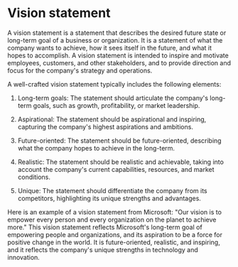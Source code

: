 # Vision statement

A vision statement is a statement that describes the desired future state or long-term goal of a business or organization. It is a statement of what the company wants to achieve, how it sees itself in the future, and what it hopes to accomplish. A vision statement is intended to inspire and motivate employees, customers, and other stakeholders, and to provide direction and focus for the company's strategy and operations.

A well-crafted vision statement typically includes the following elements:

1. Long-term goals: The statement should articulate the company's long-term goals, such as growth, profitability, or market leadership.

2. Aspirational: The statement should be aspirational and inspiring, capturing the company's highest aspirations and ambitions.

3. Future-oriented: The statement should be future-oriented, describing what the company hopes to achieve in the long-term.

4. Realistic: The statement should be realistic and achievable, taking into account the company's current capabilities, resources, and market conditions.

5. Unique: The statement should differentiate the company from its competitors, highlighting its unique strengths and advantages.

Here is an example of a vision statement from Microsoft: "Our vision is to empower every person and every organization on the planet to achieve more." This vision statement reflects Microsoft's long-term goal of empowering people and organizations, and its aspiration to be a force for positive change in the world. It is future-oriented, realistic, and inspiring, and it reflects the company's unique strengths in technology and innovation.

